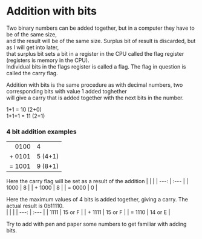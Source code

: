 # Addition with bits
Two binary numbers can be added together, but in a computer they have to be of the same size, <br>
and the result will be of the same size. Surplus bit of result is discarded, but as I will get into later, <br>
that surplus bit sets a bit in a register in the CPU called the flag register (registers is memory in the CPU). <br>
Individual bits in the flags register is called a flag. The flag in question is called the carry flag.

Addition with bits is the same procedure as with decimal numbers, two corresponding bits with value 1 added toghether <br>
will give a carry that is added together with the next bits in the number.

1+1 = 10 (2+0) <br>
1+1+1 = 11 (2+1)

### 4 bit addition examples
|  |  |
| ---: | :--- |
| 0100 | 4 |
| + 0101 | 5 (4+1) |
| = 1001 | 9 (8+1) |

Here the carry flag will be set as a result of the addition
| | |
| ---: | :--- |
| 1000 | 8 |
| + 1000 | 8 |
| = 0000 | 0 |

Here the maximum values of 4 bits is added together, giving a carry. The actual result is 0b11110. <br>
| | |
| ---: | :--- |
| 1111 | 15 or F |
| + 1111 | 15 or F |
| = 1110 | 14 or E |

Try to add with pen and paper some numbers to get familiar with adding bits.
